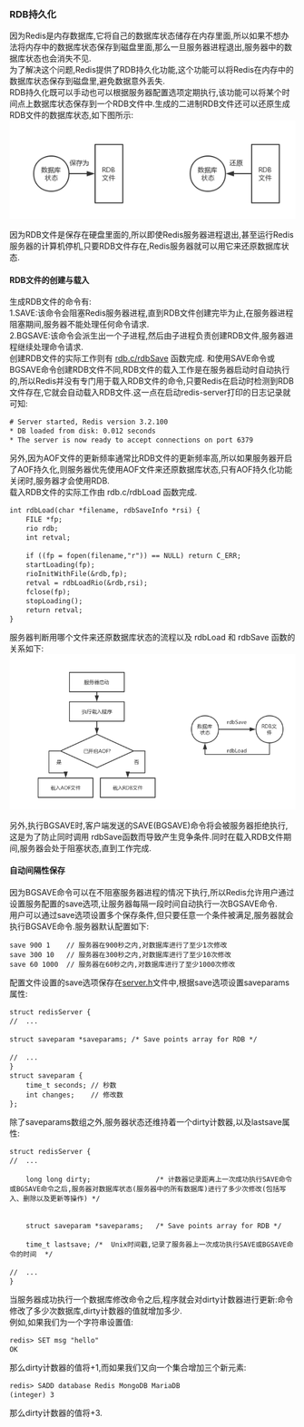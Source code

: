### RDB持久化  

因为Redis是内存数据库,它将自己的数据库状态储存在内存里面,所以如果不想办法将内存中的数据库状态保存到磁盘里面,那么一旦服务器进程退出,服务器中的数据库状态也会消失不见.  
为了解决这个问题,Redis提供了RDB持久化功能,这个功能可以将Redis在内存中的数据库状态保存到磁盘里,避免数据意外丢失.    
RDB持久化既可以手动也可以根据服务器配置选项定期执行,该功能可以将某个时间点上数据库状态保存到一个RDB文件中.生成的二进制RDB文件还可以还原生成RDB文件的数据库状态,如下图所示:
![RDB](https://raw.githubusercontent.com/MelloChan/redis-in-action/master/images/RDB保存与还原.png)  

因为RDB文件是保存在硬盘里面的,所以即使Redis服务器进程退出,甚至运行Redis服务器的计算机停机,只要RDB文件存在,Redis服务器就可以用它来还原数据库状态.  

#### RDB文件的创建与载入  

生成RDB文件的命令有:    
1.SAVE:该命令会阻塞Redis服务器进程,直到RDB文件创建完毕为止,在服务器进程阻塞期间,服务器不能处理任何命令请求.    
2.BGSAVE:该命令会派生出一个子进程,然后由子进程负责创建RDB文件,服务器进程继续处理命令请求.    
创建RDB文件的实际工作则有 [rdb.c/rdbSave](https://github.com/antirez/redis/blob/unstable/src/rdb.c) 函数完成.
和使用SAVE命令或BGSAVE命令创建RDB文件不同,RDB文件的载入工作是在服务器启动时自动执行的,所以Redis并没有专门用于载入RDB文件的命令,只要Redis在启动时检测到RDB文件存在,它就会自动载入RDB文件.这一点在启动redis-server打印的日志记录就可知:
```
# Server started, Redis version 3.2.100
* DB loaded from disk: 0.012 seconds
* The server is now ready to accept connections on port 6379
```
另外,因为AOF文件的更新频率通常比RDB文件的更新频率高,所以如果服务器开启了AOF持久化,则服务器优先使用AOF文件来还原数据库状态,只有AOF持久化功能关闭时,服务器才会使用RDB.  
载入RDB文件的实际工作由 rdb.c/rdbLoad 函数完成.
```
int rdbLoad(char *filename, rdbSaveInfo *rsi) {
    FILE *fp;
    rio rdb;
    int retval;

    if ((fp = fopen(filename,"r")) == NULL) return C_ERR;
    startLoading(fp);
    rioInitWithFile(&rdb,fp);
    retval = rdbLoadRio(&rdb,rsi);
    fclose(fp);
    stopLoading();
    return retval;
}
```
服务器判断用哪个文件来还原数据库状态的流程以及 rdbLoad 和 rdbSave 函数的关系如下:  
![RDB](https://raw.githubusercontent.com/MelloChan/redis-in-action/master/images/Redis-RDB-save&load.png)

另外,执行BGSAVE时,客户端发送的SAVE(BGSAVE)命令将会被服务器拒绝执行,这是为了防止同时调用 rdbSave函数而导致产生竞争条件.同时在载入RDB文件期间,服务器会处于阻塞状态,直到工作完成.

#### 自动间隔性保存  

因为BGSAVE命令可以在不阻塞服务器进程的情况下执行,所以Redis允许用户通过设置服务配置的save选项,让服务器每隔一段时间自动执行一次BGSAVE命令.  
用户可以通过save选项设置多个保存条件,但只要任意一个条件被满足,服务器就会执行BGSAVE命令.服务器默认配置如下:    
```
save 900 1    // 服务器在900秒之内,对数据库进行了至少1次修改
save 300 10   // 服务器在300秒之内,对数据库进行了至少10次修改
save 60 1000  // 服务器在60秒之内,对数据库进行了至少1000次修改
```  
配置文件设置的save选项保存在[server.h](https://github.com/antirez/redis/blob/unstable/src/server.h)文件中,根据save选项设置saveparams属性:
```
struct redisServer {
//  ...

struct saveparam *saveparams; /* Save points array for RDB */

//  ...
}
struct saveparam {
    time_t seconds; // 秒数
    int changes;    // 修改数
};
```  

除了saveparams数组之外,服务器状态还维持着一个dirty计数器,以及lastsave属性:
```
struct redisServer {
//  ...

    long long dirty;                /* 计数器记录距离上一次成功执行SAVE命令或BGSAVE命令之后,服务器对数据库状态(服务器中的所有数据库)进行了多少次修改(包括写入、删除以及更新等操作) */
   
   
    struct saveparam *saveparams;   /* Save points array for RDB */
  
    time_t lastsave; /*  Unix时间戳,记录了服务器上一次成功执行SAVE或BGSAVE命令的时间  */
    
//  ...       
}
```
当服务器成功执行一个数据库修改命令之后,程序就会对dirty计数器进行更新:命令修改了多少次数据库,dirty计数器的值就增加多少.  
例如,如果我们为一个字符串设置值:
```
redis> SET msg "hello"
OK
```
那么dirty计数器的值将+1,而如果我们又向一个集合增加三个新元素:  
```
redis> SADD database Redis MongoDB MariaDB
(integer) 3
```
那么dirty计数器的值将+3.  







